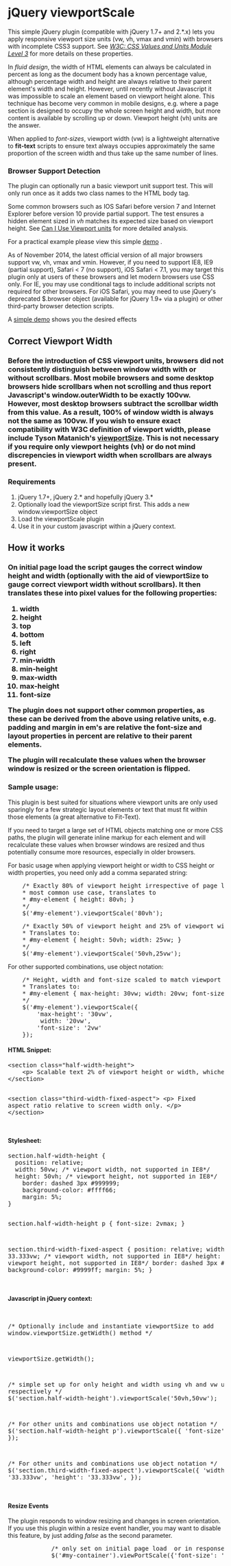 jQuery viewportScale
=============

This simple jQuery plugin (compatible with jQuery 1.7+ and 2.*.x) lets you apply responsive viewport size units (vw, vh, vmax and vmin) with browsers with incomplete CSS3 support. See <em><a href="http://www.w3.org/TR/css3-values" rel="external">W3C: CSS Values and Units Module Level 3</a></em> for more details on these properties.

In <em>fluid design</em>, the width of HTML elements can always be calculated in percent as long as the document body has a known percentage value, although percentage width and height are always relative to their parent element's width and height. However, until recently without Javascript it was impossible to scale an element based on viewport height alone. This technique has become very common in mobile designs, e.g. where a page section is designed to occupy the whole screen height and width, but more content is available by scrolling up or down. Viewport height (vh) units are the answer.

When applied to <em>font-sizes</em>, viewport width (vw) is a lightweight alternative to <strong>fit-text</strong> scripts to ensure text always occupies approximately the same proportion of the screen width and thus take up the same number of lines.

<h3>Browser Support Detection</h3>

The plugin can optionally run a basic viewport unit support test. This will only run once as it adds two class names to the HTML body tag. 

Some common browsers such as IOS Safari before version 7 and Internet Explorer before version 10 provide partial support. The test ensures a hidden element sized in <em>vh</em> matches its expected size based on viewport height. See <a href="http://caniuse.com/#feat=viewport-units">Can I Use Viewport units</a> for more detailed analysis.

For a practical example please view this simple <a href="http://multifaceted.info/demos/viewport-scale/demo/">demo</a> .

As of November 2014, the latest official version of all major browsers support vw, vh, vmax and vmin. However, if you need to support IE8, IE9 (partial support), Safari < 7 (no support), iOS Safari < 7.1, you may target this plugin only at users of these browsers and let modern browsers use CSS only. For IE, you may use conditional tags to include additional scripts not required for other browsers. For iOS Safari, you may need to use jQuery's deprecated $.browser object (available for jQuery 1.9+ via a plugin) or other third-party browser detection scripts.

<p>A  <a href="http://multifaceted.info/demos/viewport-scale/demo/index.html">simple demo</a> shows you the desired effects</p>

<h2>Correct Viewport Width<h3>

Before the introduction of CSS viewport units, browsers did not consistently distinguish between window width with or without scrollbars. Most mobile browsers and some desktop browsers hide scrollbars when not scrolling and thus report Javascript's window.outerWidth to be exactly 100vw. However, most desktop browsers subtract the scrollbar width from this value. As a result, 100% of window width is always not the same as 100vw. If you wish to ensure exact compatibility with W3C definition of viewport width, please include Tyson Matanich's 
<a href="https://github.com/tysonmatanich/viewportSize">viewportSize</a>. This is not necessary if you require only viewport heights (vh) or do not mind discrepencies in viewport width when scrollbars are always present.

<h3>Requirements</h3>
	
<ol>
	<li>jQuery 1.7+, jQuery 2.* and hopefully jQuery 3.*</li>
	<li>Optionally load the viewportSize script first. This adds a new window.viewportSize object</li>
	<li>Load the viewportScale plugin </li>
	<li>Use it in your custom javascript within a jQuery context.</li>
</ol>

<h2>How it works<h3>

On initial page load the script gauges the correct window height and width (optionally with the aid of viewportSize to gauge correct viewport width without scrollbars). It then translates these into pixel values for the following properties:

<ol>
	<li>width</li>
	<li>height</li>
	<li>top</li>
	<li>bottom</li>
	<li>left</li>
	<li>right</li>
	<li>min-width</li>
	<li>min-height</li>
	<li>max-width</li>
	<li>max-height</li>
	<li>font-size</li>
</ol>

The plugin does not support other common properties, as these can be derived from the above using relative units, e.g. padding and margin in em's are relative the font-size and layout properties in percent are relative to their parent elements.

The plugin will recalculate these values when the browser window is resized or the screen orientation is flipped.

<h3>Sample usage:</h3>

This plugin is best suited for situations where viewport units are only used sparingly for a few strategic layout elements or text that must fit within those elements (a great alternative to Fit-Text).

If you need to target a large set of HTML objects matching one or more CSS paths, the plugin will generate inline markup for each element and will recalculate these values when browser windows are resized and thus potentially consume more resources, especially in older browsers.

For basic usage when applying viewport height or width to CSS height or width properties, you need only add a comma separated string:

<pre>
	/* Exactly 80% of viewport height irrespective of page length
	* most common use case, translates to 
	* #my-element { height: 80vh; }
	*/
	$('#my-element').viewportScale('80vh');
</pre>

<pre>
	/* Exactly 50% of viewport height and 25% of viewport width 
	* Translates to:
	* #my-element { height: 50vh; width: 25vw; }
	*/
	$('#my-element').viewportScale('50vh,25vw');
</pre>

For other supported combinations, use object notation:

<pre>
	/* Height, width and font-size scaled to match viewport width only 
	* Translates to:
	* #my-element { max-height: 30vw; width: 20vw; font-size: 2vw; }
	*/
	$('#my-element').viewportScale({
		'max-height': '30vw',
		 width: '20vw',
		'font-size': '2vw'
	});
</pre>

<h4>HTML Snippet:</h4>
<pre>
&lt;section class="half-width-height"&gt;
	&lt;p&gt; Scalable text 2% of viewport height or width, whichever is the largest&lt;/p&gt;
&lt;/section&gt;

&lt;section class="third-width-fixed-aspect"&gt;
	&lt;p&gt; Fixed aspect ratio relative to screen width only. &lt;/p&gt;
&lt;/section&gt;

</pre>

<h4>Stylesheet:</h4>
<pre>
section.half-width-height {
  position: relative;
  width: 50vw; /* viewport width, not supported in IE8*/
  height: 50vh; /* viewport height, not supported in IE8*/
	border: dashed 3px #999999;
	background-color: #ffff66;
	margin: 5%;
}

section.half-width-height p {
  font-size: 2vmax;
}

section.third-width-fixed-aspect {
  position: relative;
  width: 33.333vw; /* viewport width, not supported in IE8*/
  height: 33.333vh; /* viewport height, not supported in IE8*/
	border: dashed 3px #999999;
	background-color: #9999ff;
	margin: 5%;
}

</pre>

<h4>Javascript in jQuery context:</h4>
<pre>
	
/* Optionally include and instantiate viewportSize to add window.viewportSize.getWidth() method */

viewportSize.getWidth();
	
/* simple set up for only height and width using vh and vw units respectively */
$('section.half-width-height').viewportScale('50vh,50vw');

/* For other units and combinations use object notation */
$('section.half-width-height p').viewportScale({
	'font-size': '2vmax'
});

/* For other units and combinations use object notation */
$('section.third-width-fixed-aspect').viewportScale({
	'width': '33.333vw',
	'height': '33.333vw',
});

</pre>

<h4>Resize Events</h4>

The plugin responds to window resizing and changes in screen orientation. If you use this plugin within a resize event handler, you may want to disable this feature, by just adding <em>false</em> as the second parameter.

<pre>
			/* only set on initial page load  or in response to other triggers */
			$('#my-container').viewPortScale({'font-size': '3vw'}, false);
	
</pre>

